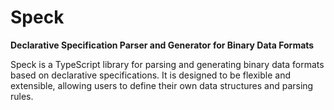 # Speck
**Declarative Specification Parser and Generator for Binary Data Formats**

Speck is a TypeScript library for parsing and generating binary data formats
based on declarative specifications. It is designed to be flexible and
extensible, allowing users to define their own data structures and parsing
rules.
